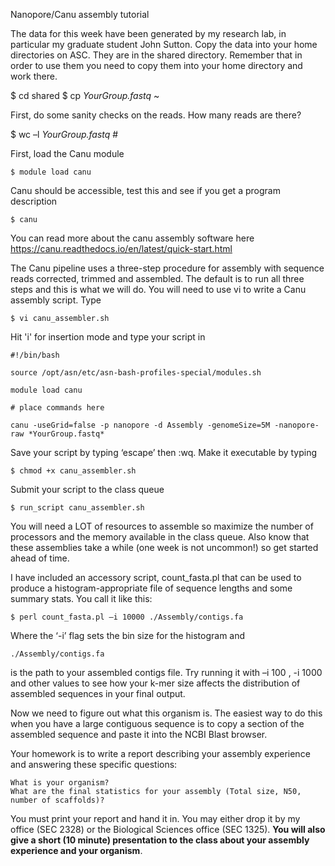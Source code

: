 

Nanopore/Canu assembly tutorial

The data for this week have been generated by my research lab, in particular my graduate student John Sutton. Copy the data into your home directories on ASC. They are in the shared directory. Remember that in order to use them you need to copy them into your home directory and work there.

$ cd shared
$ cp *YourGroup.fastq* ~

First, do some sanity checks on the reads. How many reads are there?

$ wc –l *YourGroup.fastq* # 

First, load the Canu module

    $ module load canu

Canu should be accessible, test this and see if you get a program description

    $ canu

You can read more about the canu assembly software here https://canu.readthedocs.io/en/latest/quick-start.html

The Canu pipeline uses a three-step procedure for assembly with sequence reads corrected, trimmed and assembled. The default is to run all three steps and this is what we will do. You will need to use vi to write a Canu assembly script. Type

    $ vi canu_assembler.sh

Hit 'i' for insertion mode and type your script in

    #!/bin/bash

    source /opt/asn/etc/asn-bash-profiles-special/modules.sh

    module load canu

    # place commands here

    canu -useGrid=false -p nanopore -d Assembly -genomeSize=5M -nanopore-raw *YourGroup.fastq*

Save your script by typing ‘escape’ then :wq. Make it executable by typing

    $ chmod +x canu_assembler.sh

Submit your script to the class queue

    $ run_script canu_assembler.sh

You will need a LOT of resources to assemble so maximize the number of processors and the memory available in the class queue. Also know that these assemblies take a while (one week is not uncommon!) so get started ahead of time.

I have included an accessory script, count_fasta.pl that can be used to produce a histogram-appropriate file of sequence lengths and some summary stats. You call it like this:

    $ perl count_fasta.pl –i 10000 ./Assembly/contigs.fa

Where the ‘-i’ flag sets the bin size for the histogram and

    ./Assembly/contigs.fa 

is the path to your assembled contigs file. Try running it with –i 100 , -i 1000 and other values to see how your k-mer size affects the distribution of assembled sequences in your final output.

Now we need to figure out what this organism is. The easiest way to do this when you have a large contiguous sequence is to copy a section of the assembled sequence and paste it into the NCBI Blast browser.

Your homework is to write a report describing your assembly experience and answering these specific questions:

    What is your organism?
    What are the final statistics for your assembly (Total size, N50, number of scaffolds)?

You must print your report and hand it in. You may either drop it by my office (SEC 2328) or the Biological Sciences office (SEC 1325). **You will also give a short (10 minute) presentation to the class about your assembly experience and your organism**. 
